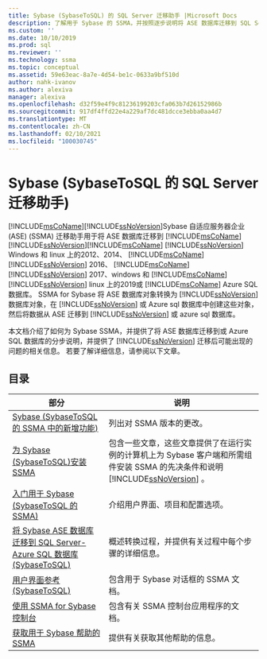```yaml
---
title: Sybase (SybaseToSQL) 的 SQL Server 迁移助手 |Microsoft Docs
description: 了解用于 Sybase 的 SSMA，并按照逐步说明将 ASE 数据库迁移到 SQL Server 或 Azure SQL 数据库。
ms.custom: ''
ms.date: 10/10/2019
ms.prod: sql
ms.reviewer: ''
ms.technology: ssma
ms.topic: conceptual
ms.assetid: 59e63eac-8a7e-4d54-be1c-0633a9bf510d
author: nahk-ivanov
ms.author: alexiva
manager: alexiva
ms.openlocfilehash: d32f59e4f9c81236199203cfa063b7d26152986b
ms.sourcegitcommit: 917df4ffd22e4a229af7dc481dcce3ebba0aa4d7
ms.translationtype: MT
ms.contentlocale: zh-CN
ms.lasthandoff: 02/10/2021
ms.locfileid: "100030745"
---
```

# <a name="sql-server-migration-assistant-for-sybase-sybasetosql"></a>Sybase (SybaseToSQL 的 SQL Server 迁移助手) 

[!INCLUDE[msCoName](../../includes/msconame_md.md)][!INCLUDE[ssNoVersion](../../includes/ssnoversion-md.md)]Sybase 自适应服务器企业 (ASE)  (SSMA) 迁移助手用于将 ASE 数据库迁移到 [!INCLUDE[msCoName](../../includes/msconame_md.md)] [!INCLUDE[ssNoVersion](../../includes/ssnoversion-md.md)][!INCLUDE[msCoName](../../includes/msconame_md.md)] [!INCLUDE[ssNoVersion](../../includes/ssnoversion-md.md)] Windows 和 linux 上的2012、2014、 [!INCLUDE[msCoName](../../includes/msconame_md.md)] [!INCLUDE[ssNoVersion](../../includes/ssnoversion-md.md)] 2016、 [!INCLUDE[msCoName](../../includes/msconame_md.md)] [!INCLUDE[ssNoVersion](../../includes/ssnoversion-md.md)] 2017、windows 和 [!INCLUDE[msCoName](../../includes/msconame_md.md)] [!INCLUDE[ssNoVersion](../../includes/ssnoversion-md.md)] linux 上的2019或 [!INCLUDE[msCoName](../../includes/msconame_md.md)] Azure SQL 数据库。 SSMA for Sybase 将 ASE 数据库对象转换为 [!INCLUDE[ssNoVersion](../../includes/ssnoversion-md.md)] 数据库对象，在 [!INCLUDE[ssNoVersion](../../includes/ssnoversion-md.md)] 或 Azure sql 数据库中创建这些对象，然后将数据从 ASE 迁移到 [!INCLUDE[ssNoVersion](../../includes/ssnoversion-md.md)] 或 azure sql 数据库。
  
本文档介绍了如何为 Sybase SSMA，并提供了将 ASE 数据库迁移到或 Azure SQL 数据库的分步说明，并提供了 [!INCLUDE[ssNoVersion](../../includes/ssnoversion-md.md)] 迁移后可能出现的问题的相关信息。 若要了解详细信息，请参阅以下文章。  
  
## <a name="contents"></a>目录  
  
|部分|说明|
|-----------|---------------|
|[Sybase &#40;SybaseToSQL 的 SSMA 中的新增功能&#41;](../../ssma/sybase/what-s-new-in-ssma-for-sybase-sybasetosql.md)|列出对 SSMA 版本的更改。|  
|[为 Sybase &#40;SybaseToSQL&#41;安装 SSMA ](../../ssma/sybase/installing-ssma-for-sybase-sybasetosql.md)|包含一些文章，这些文章提供了在运行实例的计算机上为 Sybase 客户端和所需组件安装 SSMA 的先决条件和说明 [!INCLUDE[ssNoVersion](../../includes/ssnoversion-md.md)] 。|  
|[入门用于 Sybase &#40;SybaseToSQL 的 SSMA&#41;](../../ssma/sybase/getting-started-with-ssma-for-sybase-sybasetosql.md)|介绍用户界面、项目和配置选项。|  
|[将 Sybase ASE 数据库迁移到 SQL Server-Azure SQL 数据库 &#40;SybaseToSQL&#41;](../../ssma/sybase/migrating-sybase-ase-databases-to-sql-server-azure-sql-db-sybasetosql.md)|概述转换过程，并提供有关过程中每个步骤的详细信息。|  
|[用户界面参考 &#40;SybaseToSQL&#41;](../../ssma/sybase/user-interface-reference-sybasetosql.md)|包含用于 Sybase 对话框的 SSMA 文档。|  
|[使用 SSMA for Sybase 控制台](working-with-ssma-for-sybase-console-sybasetosql.md)|包含有关 SSMA 控制台应用程序的文档。|  
|[获取用于 Sybase 帮助的 SSMA](../sql-server-migration-assistant.md)|提供有关获取其他帮助的信息。|